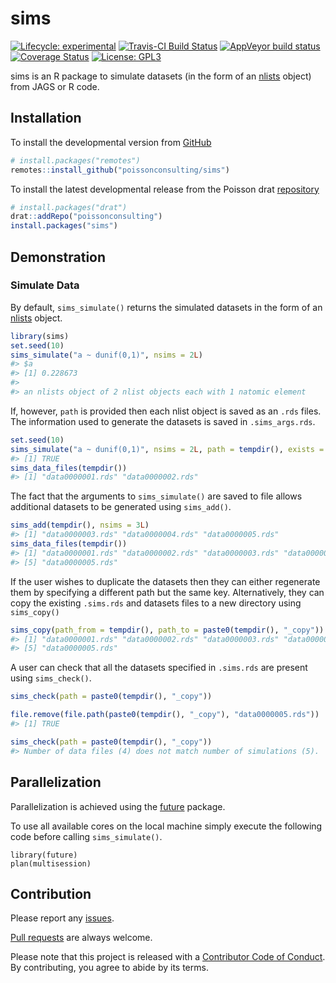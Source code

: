 
<!-- README.md is generated from README.Rmd. Please edit that file -->

# sims

<!-- badges: start -->

[![Lifecycle:
experimental](https://img.shields.io/badge/lifecycle-experimental-orange.svg)](https://www.tidyverse.com/lifecycle/#experimental)
[![Travis-CI Build
Status](https://travis-ci.com/poissonconsulting/sims.svg?branch=master)](https://travis-ci.com/poissonconsulting/sims)
[![AppVeyor build
status](https://ci.appveyor.com/api/projects/status/github/poissonconsulting/sims?branch=master&svg=true)](https://ci.appveyor.com/project/poissonconsulting/sims)
[![Coverage
Status](https://img.shields.io/codecov/c/github/poissonconsulting/sims/master.svg)](https://codecov.io/github/poissonconsulting/sims?branch=master)
[![License:
GPL3](https://img.shields.io/badge/License-GPL3-blue.svg)](https://www.gnu.org/licenses/gpl-3.0.html)
<!-- [![Tinyverse status](https://tinyverse.netlify.com/badge/sims)](https://CRAN.R-project.org/package=sims) -->
<!-- [![CRAN status](https://www.r-pkg.org/badges/version/sims)](https://cran.r-project.org/package=sims) -->
<!-- ![CRAN downloads](http://cranlogs.r-pkg.org/badges/sims) -->
<!-- badges: end -->

sims is an R package to simulate datasets (in the form of an
[nlists](https://github.com/poissonconsulting/nlist) object) from JAGS
or R code.

## Installation

To install the developmental version from
[GitHub](https://github.com/poissonconsulting/sims)

``` r
# install.packages("remotes")
remotes::install_github("poissonconsulting/sims")
```

To install the latest developmental release from the Poisson drat
[repository](https://github.com/poissonconsulting/drat)

``` r
# install.packages("drat")
drat::addRepo("poissonconsulting")
install.packages("sims")
```

## Demonstration

### Simulate Data

By default, `sims_simulate()` returns the simulated datasets in the form
of an [nlists](https://github.com/poissonconsulting/nlist) object.

``` r
library(sims)
set.seed(10)
sims_simulate("a ~ dunif(0,1)", nsims = 2L)
#> $a
#> [1] 0.228673
#> 
#> an nlists object of 2 nlist objects each with 1 natomic element
```

If, however, `path` is provided then each nlist object is saved as an
`.rds` files. The information used to generate the datasets is saved in
`.sims_args.rds`.

``` r
set.seed(10)
sims_simulate("a ~ dunif(0,1)", nsims = 2L, path = tempdir(), exists = NA)
#> [1] TRUE
sims_data_files(tempdir())
#> [1] "data0000001.rds" "data0000002.rds"
```

The fact that the arguments to `sims_simulate()` are saved to file
allows additional datasets to be generated using `sims_add()`.

``` r
sims_add(tempdir(), nsims = 3L)
#> [1] "data0000003.rds" "data0000004.rds" "data0000005.rds"
sims_data_files(tempdir())
#> [1] "data0000001.rds" "data0000002.rds" "data0000003.rds" "data0000004.rds"
#> [5] "data0000005.rds"
```

If the user wishes to duplicate the datasets then they can either
regenerate them by specifying a different path but the same key.
Alternatively, they can copy the existing `.sims.rds` and datasets files
to a new directory using `sims_copy()`

``` r
sims_copy(path_from = tempdir(), path_to = paste0(tempdir(), "_copy"))
#> [1] "data0000001.rds" "data0000002.rds" "data0000003.rds" "data0000004.rds"
#> [5] "data0000005.rds"
```

A user can check that all the datasets specified in `.sims.rds` are
present using `sims_check()`.

``` r
sims_check(path = paste0(tempdir(), "_copy"))
```

``` r
file.remove(file.path(paste0(tempdir(), "_copy"), "data0000005.rds"))
#> [1] TRUE

sims_check(path = paste0(tempdir(), "_copy"))
#> Number of data files (4) does not match number of simulations (5).
```

## Parallelization

Parallelization is achieved using the
[future](https://github.com/HenrikBengtsson/future) package.

To use all available cores on the local machine simply execute the
following code before calling `sims_simulate()`.

    library(future)
    plan(multisession)

## Contribution

Please report any
[issues](https://github.com/poissonconsulting/sims/issues).

[Pull requests](https://github.com/poissonconsulting/sims/pulls) are
always welcome.

Please note that this project is released with a [Contributor Code of
Conduct](https://github.com/poissonconsulting/sims/blob/master/CODE_OF_CONDUCT.md).
By contributing, you agree to abide by its terms.
